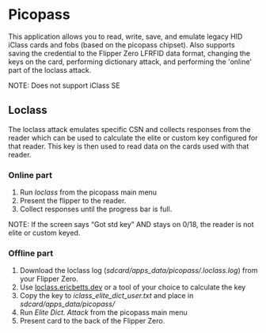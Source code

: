 # Picopass


This application allows you to read, write, save, and emulate legacy HID iClass cards and fobs (based on the picopass chipset).  Also supports saving the credential to the Flipper Zero LFRFID data format, changing the keys on the card, performing dictionary attack, and performing the 'online' part of the loclass attack.

NOTE: Does not support iClass SE

## Loclass

The loclass attack emulates specific CSN and collects responses from the reader which can be used to calculate the elite or custom key configured for that reader.  This key is then used to read data on the cards used with that reader.

### Online part

1. Run _loclass_ from the picopass main menu
2. Present the flipper to the reader.
3. Collect responses until the progress bar is full.

NOTE: If the screen says “Got std key” AND stays on 0/18, the reader is not elite or custom keyed.

### Offline part

1. Download the loclass log (_sdcard/apps_data/picopass/.loclass.log_) from your Flipper Zero.
2. Use [loclass.ericbetts.dev](https://loclass.ericbetts.dev/) or a tool of your choice to calculate the key
3. Copy the key to _iclass_elite_dict_user.txt_ and place in _sdcard/apps_data/picopass/_
4. Run _Elite Dict. Attack_ from the picopass main menu
5. Present card to the back of the Flipper Zero.
